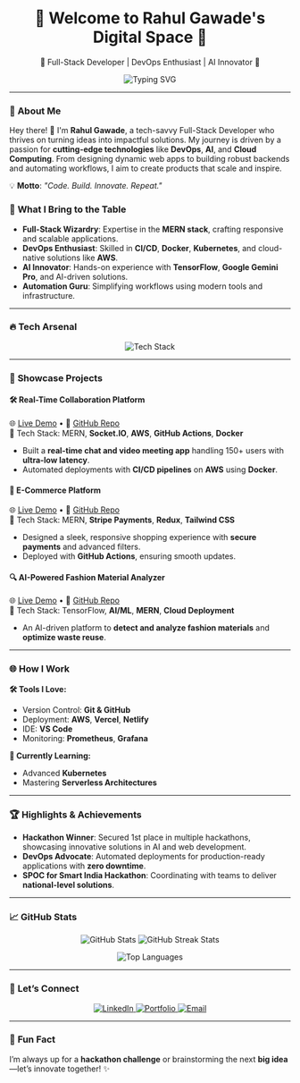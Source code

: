 <h1 align="center">🌟 Welcome to Rahul Gawade's Digital Space 🌟</h1>
<p align="center">🚀 Full-Stack Developer | DevOps Enthusiast | AI Innovator 🚀</p>

<p align="center">
  <img src="https://readme-typing-svg.demolab.com?font=Fira+Code&size=22&duration=4000&pause=500&color=36BCF7&center=true&vCenter=true&width=600&lines=Full-Stack+MERN+Developer;Cloud+%26+DevOps+Practitioner;AI+%26+ML+Innovator;Passionate+Problem+Solver;Always+Learning+%26+Building+Something+New" alt="Typing SVG" />
</p>

---

### 🌟 **About Me**
Hey there! 👋 I'm **Rahul Gawade**, a tech-savvy Full-Stack Developer who thrives on turning ideas into impactful solutions. My journey is driven by a passion for **cutting-edge technologies** like **DevOps**, **AI**, and **Cloud Computing**. From designing dynamic web apps to building robust backends and automating workflows, I aim to create products that scale and inspire.  

💡 **Motto**: *"Code. Build. Innovate. Repeat."*

### 🚀 **What I Bring to the Table**
- **Full-Stack Wizardry**: Expertise in the **MERN stack**, crafting responsive and scalable applications.  
- **DevOps Enthusiast**: Skilled in **CI/CD**, **Docker**, **Kubernetes**, and cloud-native solutions like **AWS**.  
- **AI Innovator**: Hands-on experience with **TensorFlow**, **Google Gemini Pro**, and AI-driven solutions.  
- **Automation Guru**: Simplifying workflows using modern tools and infrastructure.  

---

### 🔥 **Tech Arsenal**
<p align="center">
  <img src="https://skillicons.dev/icons?i=react,nodejs,express,mongodb,aws,docker,kubernetes,jenkins,typescript,python,cpp,git,github,redux,html,css,nextjs,bootstrap,tensorflow,vite&theme=dark" alt="Tech Stack" />
</p>

---

### 🌟 **Showcase Projects**
#### 🛠️ **Real-Time Collaboration Platform**  
🌐 [Live Demo](https://realtime-collab.rahulgawade.com) • 🚀 [GitHub Repo](https://github.com/rahulgawadee/real-time-collab)  
🔧 Tech Stack: MERN, **Socket.IO**, **AWS**, **GitHub Actions**, **Docker**  
- Built a **real-time chat and video meeting app** handling 150+ users with **ultra-low latency**.  
- Automated deployments with **CI/CD pipelines** on **AWS** using **Docker**.

#### 🛒 **E-Commerce Platform**  
🌐 [Live Demo](https://rahulsstore.netlify.app/) • 🚀 [GitHub Repo](https://github.com/rahulgawadee/e-commerce)  
🔧 Tech Stack: MERN, **Stripe Payments**, **Redux**, **Tailwind CSS**  
- Designed a sleek, responsive shopping experience with **secure payments** and advanced filters.  
- Deployed with **GitHub Actions**, ensuring smooth updates.

#### 🔍 **AI-Powered Fashion Material Analyzer**  
🌐 [Live Demo](https://fashionai.rahulgawade.com) • 🚀 [GitHub Repo](https://github.com/rahulgawadee/fashion-analyzer)  
🔧 Tech Stack: TensorFlow, **AI/ML**, **MERN**, **Cloud Deployment**  
- An AI-driven platform to **detect and analyze fashion materials** and **optimize waste reuse**.  

---

### 🌐 **How I Work**
**🛠️ Tools I Love:**  
- Version Control: **Git & GitHub**  
- Deployment: **AWS**, **Vercel**, **Netlify**  
- IDE: **VS Code**  
- Monitoring: **Prometheus**, **Grafana**  

**🌱 Currently Learning:**  
- Advanced **Kubernetes**  
- Mastering **Serverless Architectures**  

---

### 🏆 **Highlights & Achievements**
- **Hackathon Winner**: Secured 1st place in multiple hackathons, showcasing innovative solutions in AI and web development.  
- **DevOps Advocate**: Automated deployments for production-ready applications with **zero downtime**.  
- **SPOC for Smart India Hackathon**: Coordinating with teams to deliver **national-level solutions**.  

---

### 📈 **GitHub Stats**
<p align="center">
  <img src="https://github-readme-stats.vercel.app/api?username=rahulgawadee&show_icons=true&theme=radical" alt="GitHub Stats" />
  <img src="https://github-readme-streak-stats.herokuapp.com/?user=rahulgawadee&theme=radical" alt="GitHub Streak Stats" />
</p>
<p align="center">
  <img src="https://github-readme-stats.vercel.app/api/top-langs/?username=rahulgawadee&layout=compact&theme=radical" alt="Top Languages" />
</p>

---

### 💬 **Let’s Connect**
<p align="center">
  <a href="https://linkedin.com/in/rahulgawade" target="_blank">
    <img src="https://img.shields.io/badge/LinkedIn-0A66C2?style=for-the-badge&logo=linkedin&logoColor=white" alt="LinkedIn" />
  </a>
  <a href="https://rahulgawadee.netlify.app" target="_blank">
    <img src="https://img.shields.io/badge/Portfolio-12100E?style=for-the-badge&logo=github&logoColor=white" alt="Portfolio" />
  </a>
  <a href="mailto:rahulgawade@gmail.com">
    <img src="https://img.shields.io/badge/Email-D14836?style=for-the-badge&logo=gmail&logoColor=white" alt="Email" />
  </a>
</p>

---

### 🌟 **Fun Fact**
I’m always up for a **hackathon challenge** or brainstorming the next **big idea**—let’s innovate together! ✨  
